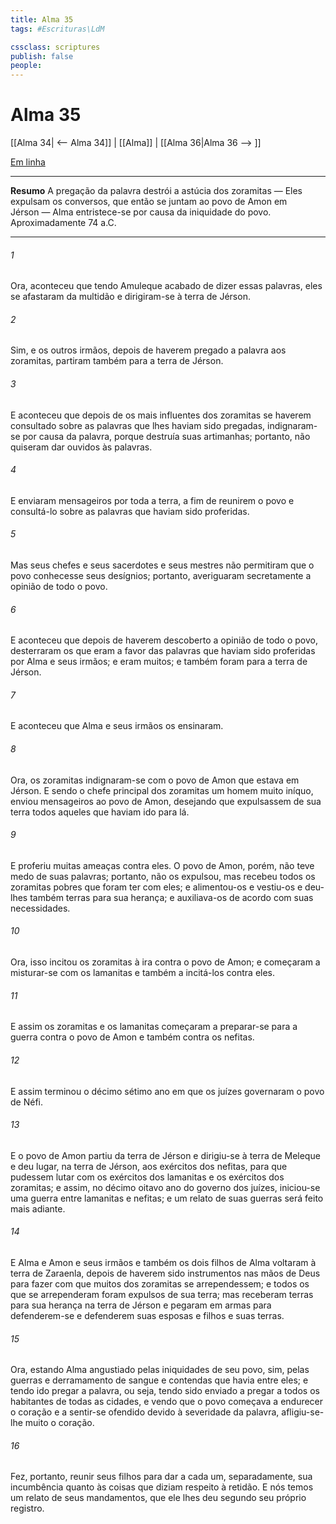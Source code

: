 ```yaml
---
title: Alma 35
tags: #Escrituras\LdM

cssclass: scriptures
publish: false
people:
---
```


# Alma 35
[[Alma 34| <-- Alma 34]] | [[Alma]] | [[Alma 36|Alma 36 --> ]]

[Em linha](https://churchofjesuschrist.org/study/scriptures/bofm/alma/35?lang=por)

---
__Resumo__
A pregação da palavra destrói a astúcia dos zoramitas — Eles expulsam os conversos, que então se juntam ao povo de Amon em Jérson — Alma entristece-se por causa da iniquidade do povo. Aproximadamente 74 a.C.

---
###### 1 
Ora, aconteceu que tendo Amuleque acabado de dizer essas palavras, eles se afastaram da multidão e dirigiram-se à terra de Jérson.

###### 2 
Sim, e os outros irmãos, depois de haverem pregado a palavra aos zoramitas, partiram também para a terra de Jérson.

###### 3 
E aconteceu que depois de os mais influentes dos zoramitas se haverem consultado sobre as palavras que lhes haviam sido pregadas, indignaram-se por causa da palavra, porque destruía suas artimanhas; portanto, não quiseram dar ouvidos às palavras.

###### 4 
E enviaram mensageiros por toda a terra, a fim de reunirem o povo e consultá-lo sobre as palavras que haviam sido proferidas.

###### 5 
Mas seus chefes e seus sacerdotes e seus mestres não permitiram que o povo conhecesse seus desígnios; portanto, averiguaram secretamente a opinião de todo o povo.

###### 6 
E aconteceu que depois de haverem descoberto a opinião de todo o povo, desterraram os que eram a favor das palavras que haviam sido proferidas por Alma e seus irmãos; e eram muitos; e também foram para a terra de Jérson.

###### 7 
E aconteceu que Alma e seus irmãos os ensinaram.

###### 8 
Ora, os zoramitas indignaram-se com o povo de Amon que estava em Jérson. E sendo o chefe principal dos zoramitas um homem muito iníquo, enviou mensageiros ao povo de Amon, desejando que expulsassem de sua terra todos aqueles que haviam ido para lá.

###### 9 
E proferiu muitas ameaças contra eles. O povo de Amon, porém, não teve medo de suas palavras; portanto, não os expulsou, mas recebeu todos os zoramitas pobres que foram ter com eles; e alimentou-os e vestiu-os e deu-lhes também terras para sua herança; e auxiliava-os de acordo com suas necessidades.

###### 10 
Ora, isso incitou os zoramitas à ira contra o povo de Amon; e começaram a misturar-se com os lamanitas e também a incitá-los contra eles.

###### 11 
E assim os zoramitas e os lamanitas começaram a preparar-se para a guerra contra o povo de Amon e também contra os nefitas.

###### 12 
E assim terminou o décimo sétimo ano em que os juízes governaram o povo de Néfi.

###### 13 
E o povo de Amon partiu da terra de Jérson e dirigiu-se à terra de Meleque e deu lugar, na terra de Jérson, aos exércitos dos nefitas, para que pudessem lutar com os exércitos dos lamanitas e os exércitos dos zoramitas; e assim, no décimo oitavo ano do governo dos juízes, iniciou-se uma guerra entre lamanitas e nefitas; e um relato de suas guerras será feito mais adiante.

###### 14 
E Alma e Amon e seus irmãos e também os dois filhos de Alma voltaram à terra de Zaraenla, depois de haverem sido instrumentos nas mãos de Deus para fazer com que muitos dos zoramitas se arrependessem; e todos os que se arrependeram foram expulsos de sua terra; mas receberam terras para sua herança na terra de Jérson e pegaram em armas para defenderem-se e defenderem suas esposas e filhos e suas terras.

###### 15 
Ora, estando Alma angustiado pelas iniquidades de seu povo, sim, pelas guerras e derramamento de sangue e contendas que havia entre eles; e tendo ido pregar a palavra, ou seja, tendo sido enviado a pregar a todos os habitantes de todas as cidades, e vendo que o povo começava a endurecer o coração e a sentir-se ofendido devido à severidade da palavra, afligiu-se-lhe muito o coração.

###### 16 
Fez, portanto, reunir seus filhos para dar a cada um, separadamente, sua incumbência quanto às coisas que diziam respeito à retidão. E nós temos um relato de seus mandamentos, que ele lhes deu segundo seu próprio registro.

